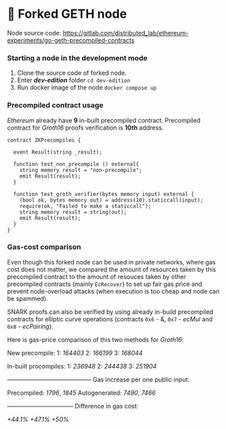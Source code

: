 # 🍴 Forked GETH node

Node source code: https://gitlab.com/distributed_lab/ethereum-experiments/go-geth-precompiled-contracts


### Starting a node in the development mode

1) Clone the source code of forked node.
2) Enter ***dev-edition*** folder `cd dev-edition`
3) Run docker image of the node `docker compose up`


### Precompiled contract usage

*Ethereum* already have **9** in-built precompiled contract. Precompiled contract for *Groth16* proofs verification is **10th** address.

```solidity
contract ZKPrecompiles {

  event Result(string _result);

  function test_non_precompile () external{
    string memory result = "non-precompile";
    emit Result(result);
  }

  function test_groth_verifier(bytes memory input) external {
    (bool ok, bytes memory out) = address(10).staticcall(input);
    require(ok, "Failed to make a staticcall");
    string memory result = string(out);
    emit Result(result);
  }
}
```


### Gas-cost comparison

Even though this forked node can be used in private networks, where gas cost does not matter, we compared the amount of resources taken by this precompiled contract to the amount of resouces taken by other precompiled contracts (mainly `EcRecover`) to set up fair gas price and prevent node-overload attacks (when execution is too cheap and node can be spammed).

SNARK proofs can also be verified by using already in-build precompiled contracts for elliptic curve operations (contracts `0x6` - &, `0x7` - *ecMul* and `0x8` - *ecPairing*).

Here is gas-price comparison of this two methods for *Groth16*: 

New precompile:
1: *164403*
2: *166199*
3: *168044*

In-built procompiles:
1: *236948*
2: *244438*
3: *251904*

——————————————
Gas increase per one public input:  

Precompiled:   *1796*, *1845*
Autogenerated: *7490*, *7466*

———————————
Difference in gas cost: 

*+44.1%*
*+47.1%*
*+50%*